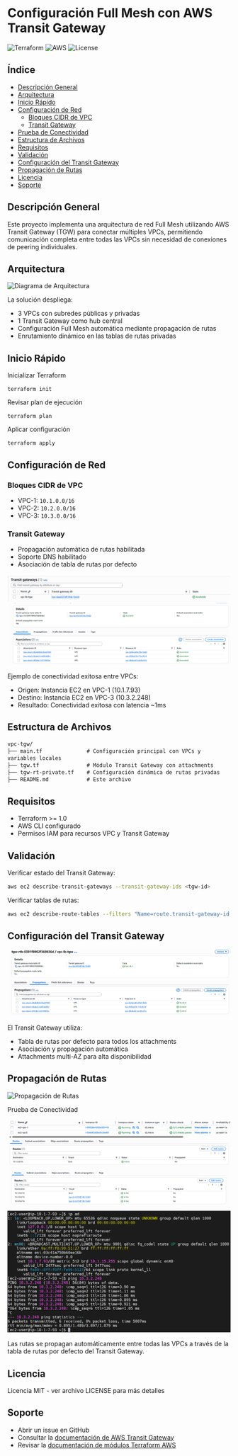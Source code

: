 # Configuración Full Mesh con AWS Transit Gateway

![Terraform](https://img.shields.io/badge/terraform-1.0+-623CE4?style=flat&logo=terraform)
![AWS](https://img.shields.io/badge/AWS-Cloud-FF9900?style=flat&logo=amazonaws)
![License](https://img.shields.io/badge/License-MIT-blue.svg)

## Índice

- [Descripción General](#descripción-general)
- [Arquitectura](#arquitectura)
- [Inicio Rápido](#inicio-rápido)
- [Configuración de Red](#configuración-de-red)
  - [Bloques CIDR de VPC](#bloques-cidr-de-vpc)
  - [Transit Gateway](#transit-gateway)
- [Prueba de Conectividad](#prueba-de-conectividad)
- [Estructura de Archivos](#estructura-de-archivos)
- [Requisitos](#requisitos)
- [Validación](#validación)
- [Configuración del Transit Gateway](#configuración-del-transit-gateway)
- [Propagación de Rutas](#propagación-de-rutas)
- [Licencia](#licencia)
- [Soporte](#soporte)

## Descripción General

Este proyecto implementa una arquitectura de red Full Mesh utilizando AWS Transit Gateway (TGW) para conectar múltiples VPCs, permitiendo comunicación completa entre todas las VPCs sin necesidad de conexiones de peering individuales.

## Arquitectura

![Diagrama de Arquitectura](docs/images/architecture-diagram.png)

La solución despliega:
- 3 VPCs con subredes públicas y privadas
- 1 Transit Gateway como hub central
- Configuración Full Mesh automática mediante propagación de rutas
- Enrutamiento dinámico en las tablas de rutas privadas

## Inicio Rápido

 Inicializar Terraform
```
terraform init
```
 Revisar plan de ejecución
```
terraform plan
```
 Aplicar configuración
```
terraform apply
```

## Configuración de Red

### Bloques CIDR de VPC
- VPC-1: `10.1.0.0/16`
- VPC-2: `10.2.0.0/16`
- VPC-3: `10.3.0.0/16`

### Transit Gateway
- Propagación automática de rutas habilitada
- Soporte DNS habilitado
- Asociación de tabla de rutas por defecto

![Tablas de Rutas VPC](https://github.com/Andherson333333/AWS-IAC/blob/main/VPC-Tgw/imagenes/vpc-tgw-2.png)
![Tablas de Rutas VPC](https://github.com/Andherson333333/AWS-IAC/blob/main/VPC-Tgw/imagenes/vpc-tgw-3.png)



Ejemplo de conectividad exitosa entre VPCs:
- Origen: Instancia EC2 en VPC-1 (10.1.7.93)
- Destino: Instancia EC2 en VPC-3 (10.3.2.248)
- Resultado: Conectividad exitosa con latencia ~1ms

## Estructura de Archivos

```
vpc-tgw/
├── main.tf              # Configuración principal con VPCs y variables locales
├── tgw.tf               # Módulo Transit Gateway con attachments
├── tgw-rt-private.tf    # Configuración dinámica de rutas privadas
├── README.md            # Este archivo

```

## Requisitos

- Terraform >= 1.0
- AWS CLI configurado
- Permisos IAM para recursos VPC y Transit Gateway

## Validación

Verificar estado del Transit Gateway:
```bash
aws ec2 describe-transit-gateways --transit-gateway-ids <tgw-id>
```

Verificar tablas de rutas:
```bash
aws ec2 describe-route-tables --filters "Name=route.transit-gateway-id,Values=<tgw-id>"
```

## Configuración del Transit Gateway

![Detalles del Transit Gateway](https://github.com/Andherson333333/AWS-IAC/blob/main/VPC-Tgw/imagenes/vpc-tgw-4.png)

El Transit Gateway utiliza:
- Tabla de rutas por defecto para todos los attachments
- Asociación y propagación automática
- Attachments multi-AZ para alta disponibilidad

## Propagación de Rutas

![Propagación de Rutas]()

Prueba de Conectividad

![Prueba de Conectividad](https://github.com/Andherson333333/AWS-IAC/blob/main/VPC-Tgw/imagenes/vpc-tgw-9.png)
![Prueba de Conectividad](https://github.com/Andherson333333/AWS-IAC/blob/main/VPC-Tgw/imagenes/vpc-tgw-6.png)
![Prueba de Conectividad](https://github.com/Andherson333333/AWS-IAC/blob/main/VPC-Tgw/imagenes/vpc-tgw-7.png)
![Prueba de Conectividad](https://github.com/Andherson333333/AWS-IAC/blob/main/VPC-Tgw/imagenes/vpc-tgw-8.png)


Las rutas se propagan automáticamente entre todas las VPCs a través de la tabla de rutas por defecto del Transit Gateway.

## Licencia

Licencia MIT - ver archivo LICENSE para más detalles

## Soporte

- Abrir un issue en GitHub
- Consultar la [documentación de AWS Transit Gateway](https://docs.aws.amazon.com/es_es/vpc/latest/tgw/)
- Revisar la [documentación de módulos Terraform AWS](https://registry.terraform.io/modules/terraform-aws-modules/transit-gateway/aws/latest)
